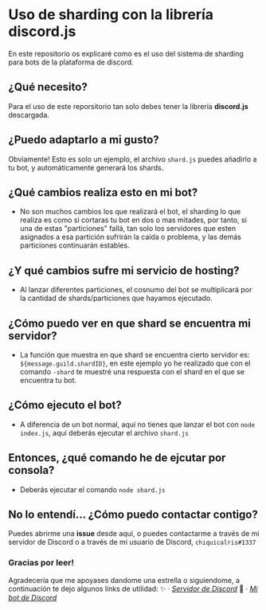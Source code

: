# Uso de sharding con la librería discord.js
En este repositorio os explicaré como es el uso del sistema de sharding para bots de la plataforma de discord.

## ¿Qué necesito?
Para el uso de este reporsitorio tan solo debes tener la librería **discord.js** descargada.

## ¿Puedo adaptarlo a mi gusto?
Obviamente! Esto es solo un ejemplo, el archivo `shard.js` puedes añadirlo a tu bot, y automáticamente generará los shards.

## ¿Qué cambios realiza esto en mi bot?
- No son muchos cambios los que realizará el bot, el sharding lo que realiza es como si cortaras tu bot en dos o mas mitades, por tanto, si una de estas "particiones" fallá, tan solo los servidores que esten asignados a esa partición sufrirán la caída o problema, y las demás particiones continuarán estables.

## ¿Y qué cambios sufre mi servicio de hosting?
- Al lanzar diferentes particiones, el cosnumo del bot se multiplicará por la cantidad de shards/particiones que hayamos ejecutado.

## ¿Cómo puedo ver en que shard se encuentra mi servidor?
- La función que muestra en que shard se encuentra cierto servidor es: `${message.guild.shardID}`, en este ejemplo yo he realizado que con el comando `-shard` te muestré una respuesta con el shard en el que se encuentra tu bot.

## ¿Cómo ejecuto el bot?
- A diferencia de un bot normal, aquí no tienes que lanzar el bot con `node index.js`, aquí deberás ejecutar el archivo `shard.js`

## Entonces, ¿qué comando he de ejcutar por consola?
- Deberás ejecutar el comando `node shard.js`

## No lo entendí... ¿Cómo puedo contactar contigo?
Puedes abrirme una **issue** desde aquí, o puedes contactarme a través de mi servidor de Discord o a través de mi usuario de Discord, `chiquicalris#1337`

### Gracias por leer!
Agradecería que me apoyases dandome una estrella o siguiendome, a continuación te dejo algunos links de utilidad:
✨ · *[Servidor de Discord](https://discord.gg/3FBGND2)* 
🔌 · *[Mi bot de Discord](https://docs.foxybot.ga)*

